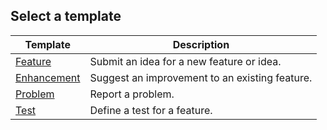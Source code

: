 ## Select a template
|Template|Description|
|---|---|
|[Feature](https://github.com/mikegfisher/feedback/issues/new?template=feature.md&labels=feature)|Submit an idea for a new feature or idea.|
|[Enhancement](https://github.com/mikegfisher/feedback/issues/new?template=enhancement.md&labels=enhancement)|Suggest an improvement to an existing feature.|
|[Problem](https://github.com/mikegfisher/feedback/issues/new?template=problem.md&labels=problem)|Report a problem.|
|[Test](https://github.com/mikegfisher/feedback/issues/new?template=test.md&labels=test)|Define a test for a feature.|
